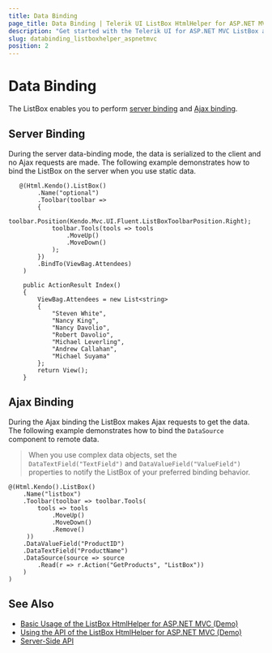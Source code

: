 ```yaml
---
title: Data Binding
page_title: Data Binding | Telerik UI ListBox HtmlHelper for ASP.NET MVC
description: "Get started with the Telerik UI for ASP.NET MVC ListBox and learn how to perform Ajax and server binding."
slug: databinding_listboxhelper_aspnetmvc
position: 2
---
```


# Data Binding

The ListBox enables you to perform [server binding](#server-binding) and [Ajax binding](#ajax-binding).

## Server Binding

During the server data-binding mode, the data is serialized to the client and no Ajax requests are made. The following example demonstrates how to bind the ListBox on the server when you use static data.

```Razor
   @(Html.Kendo().ListBox()
        .Name("optional")
        .Toolbar(toolbar =>
        {
            toolbar.Position(Kendo.Mvc.UI.Fluent.ListBoxToolbarPosition.Right);
            toolbar.Tools(tools => tools
                .MoveUp()
                .MoveDown()
            );
        })
        .BindTo(ViewBag.Attendees)
    )
```
```Controller
    public ActionResult Index()
    {
        ViewBag.Attendees = new List<string>
        {
            "Steven White",
            "Nancy King",
            "Nancy Davolio",
            "Robert Davolio",
            "Michael Leverling",
            "Andrew Callahan",
            "Michael Suyama"
        };
        return View();
    }
```

## Ajax Binding

During the Ajax binding the ListBox makes Ajax requests to get the data. The following example demonstrates how to bind the `DataSource` component to remote data.

> When you use complex data objects, set the `DataTextField("TextField")` and `DataValueField("ValueField")` properties to notify the ListBox of your preferred binding behavior.

    @(Html.Kendo().ListBox()
        .Name("listbox")
        .Toolbar(toolbar => toolbar.Tools(
            tools => tools
                .MoveUp()
                .MoveDown()
                .Remove()
         ))
        .DataValueField("ProductID")
        .DataTextField("ProductName")
        .DataSource(source => source
            .Read(r => r.Action("GetProducts", "ListBox"))
        )
    )

## See Also

* [Basic Usage of the ListBox HtmlHelper for ASP.NET MVC (Demo)](https://demos.telerik.com/aspnet-mvc/listbox/index)
* [Using the API of the ListBox HtmlHelper for ASP.NET MVC (Demo)](https://demos.telerik.com/aspnet-mvc/listbox/api)
* [Server-Side API](/api/listbox)
